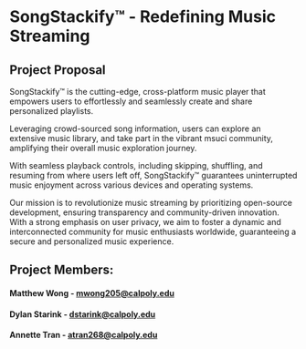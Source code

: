 # SongStackify™ - Redefining Music Streaming
## Project Proposal
SongStackify™ is the cutting-edge, cross-platform music player that empowers users to effortlessly and seamlessly create and share personalized playlists.

Leveraging crowd-sourced song information, users can explore an extensive music library, and take part in the vibrant msuci community, amplifying their overall music exploration journey. 

With seamless playback controls, including skipping, shuffling, and resuming from where users left off, SongStackify™ guarantees uninterrupted music enjoyment across various devices and operating systems.

Our mission is to revolutionize music streaming by prioritizing open-source development, ensuring transparency and community-driven innovation. With a strong emphasis on user privacy, we aim to foster a dynamic and interconnected community for music enthusiasts worldwide, guaranteeing a secure and personalized music experience.

## Project Members:
#### Matthew Wong - mwong205@calpoly.edu
#### Dylan Starink - dstarink@calpoly.edu
#### Annette Tran - atran268@calpoly.edu
